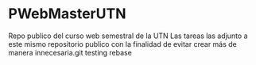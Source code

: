 # PWebMasterUTN
Repo publico del curso web semestral de la UTN
Las tareas las adjunto a este mismo repositorio publico con la finalidad de evitar crear más de manera innecesaria.git
 testing rebase